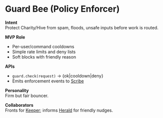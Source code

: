 # Guard Bee (Policy Enforcer)

**Intent**  
Protect Charity/Hive from spam, floods, unsafe inputs before work is routed.

**MVP Role**  
- Per-user/command cooldowns
- Simple rate limits and deny lists
- Soft blocks with friendly reason

**APIs**  
- `guard.check(request)` → {ok|cooldown|deny}
- Emits enforcement events to [Scribe](scribe.md)

**Personality**  
Firm but fair bouncer.

**Collaborators**  
Fronts for [Keeper](keeper.md); informs [Herald](herald.md) for friendly nudges.
